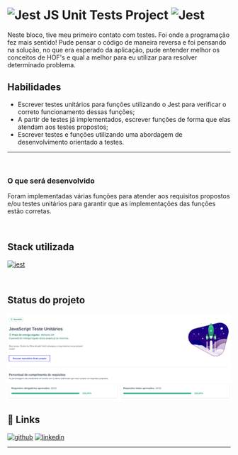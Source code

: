 # ![Jest](https://www.vectorlogo.zone/logos/jestjsio/jestjsio-icon.svg)  JS Unit Tests Project ![Jest](https://img.shields.io/badge/-jest-%23C21325?style=for-the-badge&logo=jest&logoColor=white) 
 
<p>Neste bloco, tive meu primeiro contato com testes. Foi onde a programação fez mais sentido! Pude pensar o código de maneira reversa e foi pensando na solução, no que era esperado da aplicação, pude entender melhor os conceitos de HOF's e qual a melhor para eu utilizar para resolver determinado problema. </p>


## Habilidades

- Escrever testes unitários para funções utilizando o Jest para verificar o correto funcionamento dessas funções;
- A partir de testes já implementados, escrever funções de forma que elas atendam aos testes propostos;
- Escrever testes e funções utilizando uma abordagem de desenvolvimento orientado a testes.

---


<br/>

### O que será desenvolvido

Foram implementadas várias funções para atender aos requisitos propostos e/ou testes unitários para garantir que as implementações das funções estão corretas.

<br/>

## Stack utilizada
 <a href="https://jestjs.io" target="_blank" rel="noreferrer"> <img src="https://www.vectorlogo.zone/logos/jestjsio/jestjsio-icon.svg" alt="jest" width="40" height="40"/> </a> 


<br/>


## Status do projeto
<img src="unit-test-status.png" alt="unit-test-status.png"/>


## 🔗 Links

[![github](https://img.shields.io/badge/my_portfolio-000?style=for-the-badge&logo=ko-fi&logoColor=white)](https://github.com/onyrius)
[![linkedin](https://img.shields.io/badge/linkedin-0A66C2?style=for-the-badge&logo=linkedin&logoColor=white)](https://www.linkedin.com/in/suelen-arruda/)


---

